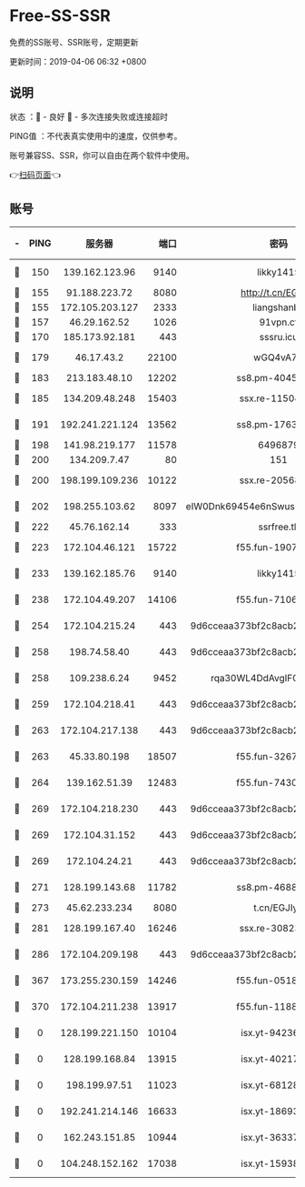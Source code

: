 # Free-SS-SSR

免费的SS账号、SSR账号，定期更新

更新时间：2019-04-06 06:32 +0800

## 说明

状态     ：🙂 - 良好 🙁 - 多次连接失败或连接超时

PING值   ：不代表真实使用中的速度，仅供参考。

账号兼容SS、SSR，你可以自由在两个软件中使用。

👉[扫码页面](https://liesauer.github.io/Free-SS-SSR/)👈

## 账号

|-|PING|服务器|端口|密码|加密方式|区域|
|:----:|:----:|:-----:|-----:|:----:|:----:|:----:|
|🙂|150|139.162.123.96|9140|likky1415|aes-256-cfb|JP|
|🙂|155|91.188.223.72|8080|http://t.cn/EGJIyrl|rc4-md5|RU|
|🙂|155|172.105.203.127|2333|liangshanbo|chacha20|JP|
|🙂|157|46.29.162.52|1026|91vpn.cf|rc4-md5|RU|
|🙂|170|185.173.92.181|443|sssru.icu|rc4-md5|RU|
|🙂|179|46.17.43.2|22100|wGQ4vA7D|aes-256-gcm|RU|
|🙂|183|213.183.48.10|12202|ss8.pm-40455231|rc4-md5|RU|
|🙂|185|134.209.48.248|15403|ssx.re-11504634|aes-256-cfb|US|
|🙂|191|192.241.221.124|13562|ss8.pm-17637421|aes-256-cfb|US|
|🙂|198|141.98.219.177|11578|6496879|chacha20|US|
|🙂|200|134.209.7.47|80|151|chacha20|US|
|🙂|200|198.199.109.236|10122|ssx.re-20568805|aes-256-cfb|US|
|🙂|202|198.255.103.62|8097|eIW0Dnk69454e6nSwuspv9DmS201tQ0D|aes-256-cfb|US|
|🙂|222|45.76.162.14|333|ssrfree.tk|rc4|SG|
|🙂|223|172.104.46.121|15722|f55.fun-19071189|aes-256-cfb|SG|
|🙂|233|139.162.185.76|9140|likky1415|aes-256-cfb|DE|
|🙂|238|172.104.49.207|14106|f55.fun-71064831|aes-256-cfb|SG|
|🙂|254|172.104.215.24|443|9d6cceaa373bf2c8acb22e60b6a58be6|aes-256-cfb|US|
|🙂|258|198.74.58.40|443|9d6cceaa373bf2c8acb22e60b6a58be6|aes-256-cfb|US|
|🙂|258|109.238.6.24|9452|rqa30WL4DdAvgIFG6Fs3znzTa|aes-256-cfb|FR|
|🙂|259|172.104.218.41|443|9d6cceaa373bf2c8acb22e60b6a58be6|aes-256-cfb|US|
|🙂|263|172.104.217.138|443|9d6cceaa373bf2c8acb22e60b6a58be6|aes-256-cfb|US|
|🙂|263|45.33.80.198|18507|f55.fun-32675560|aes-256-cfb|US|
|🙂|264|139.162.51.39|12483|f55.fun-74303824|aes-256-cfb|SG|
|🙂|269|172.104.218.230|443|9d6cceaa373bf2c8acb22e60b6a58be6|aes-256-cfb|US|
|🙂|269|172.104.31.152|443|9d6cceaa373bf2c8acb22e60b6a58be6|aes-256-cfb|US|
|🙂|269|172.104.24.21|443|9d6cceaa373bf2c8acb22e60b6a58be6|aes-256-cfb|US|
|🙂|271|128.199.143.68|11782|ss8.pm-46888146|aes-256-cfb|SG|
|🙂|273|45.62.233.234|8080|t.cn/EGJIyrl|rc4-md5|CA|
|🙂|281|128.199.167.40|16246|ssx.re-30823019|aes-256-cfb|SG|
|🙂|286|172.104.209.198|443|9d6cceaa373bf2c8acb22e60b6a58be6|aes-256-cfb|US|
|🙂|367|173.255.230.159|14246|f55.fun-05182149|aes-256-cfb|US|
|🙂|370|172.104.211.238|13917|f55.fun-11889830|aes-256-cfb|US|
|🙁|0|128.199.221.150|10104|isx.yt-94236537|aes-256-cfb|SG|
|🙁|0|128.199.168.84|13915|isx.yt-40217254|aes-256-cfb|SG|
|🙁|0|198.199.97.51|11023|isx.yt-68128426|aes-256-cfb|US|
|🙁|0|192.241.214.146|16633|isx.yt-18693528|aes-256-cfb|US|
|🙁|0|162.243.151.85|10944|isx.yt-36337556|aes-256-cfb|US|
|🙁|0|104.248.152.162|17038|isx.yt-15938934|aes-256-cfb|SG|
